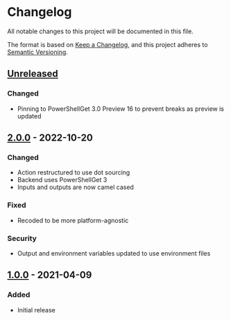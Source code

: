 # Changelog
All notable changes to this project will be documented in this file.

The format is based on [Keep a Changelog](https://keepachangelog.com/en/1.0.0/),
and this project adheres to [Semantic Versioning](https://semver.org/spec/v2.0.0.html).

## [Unreleased]
### Changed
- Pinning to PowerShellGet 3.0 Preview 16 to prevent breaks as preview is updated

## [2.0.0] - 2022-10-20
### Changed
- Action restructured to use dot sourcing
- Backend uses PowerShellGet 3
- Inputs and outputs are now camel cased

### Fixed
- Recoded to be more platform-agnostic

### Security
- Output and environment variables updated to use environment files

## [1.0.0] - 2021-04-09
### Added
- Initial release

[Unreleased]: https://github.com/natescherer/update-powershell-metadata-action/compare/v2.0.0..HEAD
[2.0.0]: https://github.com/natescherer/update-powershell-metadata-action/compare/v1.0.0..v2.0.0
[1.0.0]: https://github.com/natescherer/update-powershell-metadata-action/tree/v1.0.0